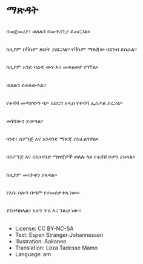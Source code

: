 # ማጽዳት

##
በመጀመሪያ፣ ወለሉን በመጥረጊያ ይጠርጋል።

##
ከዚያም በቫኩም ጽድት ያደርጋል። የቫኩም ማጽጃው በደንብ ይሰራል።

##
ከዚያም አንድ ባልዲ ውሃ እና መወልወያ ያገኛል።

##
ወለሉን ይወለውላል።

##
የቆሻሻ መጣያውን ባዶ አድርጎ አዲስ የቆሻሻ ፌስታል ያረጋል።

##
ቆሻሻውን ያወጣል።

##
ጓንት፣ ስፖንጅ እና አንዳንድ ማጽጃ ያስፈልገዋል።

##
በስፖንጅ እና በአንዳንድ ማጽጃዎች ወለሉ ላይ የቆሸሸ ቦታን ያጸዳል።

##
ከዚያም መስኮቱን ያጸዳል።

##
የእሱ ሳሎን በጣም የተመሰቃቀለ ነው።

##
ያስተካክላል። አሁን ጥሩ እና ንጹህ ነው።

##
* License: CC BY-NC-SA
* Text: Espen Stranger-Johannessen
* Illustration: Aakanee
* Translation: Loza Tadesse Mamo
* Language: am
